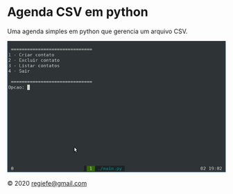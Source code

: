 # Agenda CSV em python

Uma agenda simples em python que gerencia um arquivo CSV.

![](img/agenda.png "Menu da Agenda")

&copy; 2020 regiefe@gmail.com
